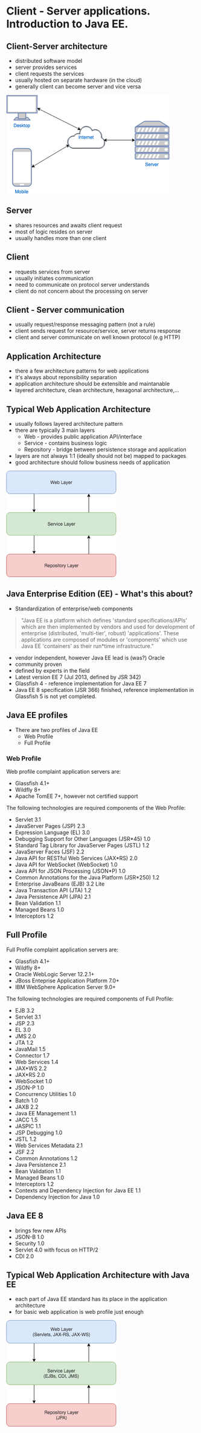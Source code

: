 # Client - Server applications. Introduction to Java EE. 

## Client-Server architecture
* distributed software model
* server provides services
* client requests the services
* usually hosted on separate hardware (in the cloud)
* generally client can become server and vice versa

![client server](client-server.png)

## Server
* shares resources and awaits client request
* most of logic resides on server
* usually handles more than one client

## Client
* requests services from server
* usually initiates communication
* need to communicate on protocol server understands
* client do not concern about the processing on server

## Client - Server communication
* usually request/response messaging pattern (not a rule)
* client sends request for resource/service, server returns response
* client and server communicate on well known protocol (e.g HTTP)

## Application Architecture 
* there a few architecture patterns for web applications
* it's always about reponsibility separation
* application architecture should be extensible and maintanable
* layered architecture, clean architecture, hexagonal architecture,...

## Typical Web Application Architecture
* usually follows layered architecture pattern
* there are typically 3 main layers
   * Web - provides public application API/interface 
   * Service - contains business logic
   * Repository - bridge between persistence storage and application
* layers are not always 1:1 (ideally should not be) mapped to packages
* good architecture should follow business needs of application

![Typical architecture](typical-architecture.png)

## Java Enterprise Edition (EE) - What's this about?
* Standardization of enterprise/web components

> "Java EE is a platform which defines 'standard specifications/APIs' which are then implemented by vendors and used for development of enterprise (distributed, 'multi-tier', robust) 'applications'.
> These applications are composed of modules or 'components' which use Java EE 'containers' as their run*time infrastructure."

* vendor independent, however Java EE lead is (was?) Oracle
* community proven
* defined by experts in the field
* Latest version EE 7 (Jul 2013, defined by JSR 342)
* Glassfish 4 - reference implementation for Java EE 7
* Java EE 8 specification (JSR 366) finished, reference implementation in Glassfish 5 is not yet completed.

## Java EE profiles
* There are two profiles of Java EE
  * Web Profile
  * Full Profile

### Web Profile
Web profile complaint application servers are:
 * Glassfish 4.1+
 * Wildfly 8+
 * Apache TomEE 7+, however not certified support

The following technologies are required components of the Web Profile:
*  Servlet 3.1
*  JavaServer Pages (JSP) 2.3
*  Expression Language (EL) 3.0
*  Debugging Support for Other Languages (JSR*45) 1.0
*  Standard Tag Library for JavaServer Pages (JSTL) 1.2
*  JavaServer Faces (JSF) 2.2
*  Java API for RESTful Web Services (JAX*RS) 2.0
*  Java API for WebSocket (WebSocket) 1.0
*  Java API for JSON Processing (JSON*P) 1.0
*  Common Annotations for the Java Platform (JSR*250) 1.2
*  Enterprise JavaBeans (EJB) 3.2 Lite
*  Java Transaction API (JTA) 1.2
*  Java Persistence API (JPA) 2.1
*  Bean Validation 1.1
*  Managed Beans 1.0
*  Interceptors 1.2

## Full Profile
Full Profile complaint application servers are:
  * Glassfish 4.1+
  * Wildfly 8+
  * Oracle WebLogic Server 12.2.1+
  * JBoss Enteprise Application Platform 7.0+
  * IBM WebSphere Application Server 9.0+

The following technologies are required components of Full Profile:
*  EJB 3.2 
*  Servlet 3.1
*  JSP 2.3
*  EL 3.0
*  JMS 2.0
*  JTA 1.2
*  JavaMail 1.5
*  Connector 1.7
*  Web Services 1.4
*  JAX*WS 2.2
*  JAX*RS 2.0
*  WebSocket 1.0
*  JSON-P 1.0
*  Concurrency Utilities 1.0
*  Batch 1.0
*  JAXB 2.2
*  Java EE Management 1.1
*  JACC 1.5
*  JASPIC 1.1
*  JSP Debugging 1.0
*  JSTL 1.2
*  Web Services Metadata 2.1
*  JSF 2.2
*  Common Annotations 1.2
*  Java Persistence 2.1
*  Bean Validation 1.1
*  Managed Beans 1.0
*  Interceptors 1.2
*  Contexts and Dependency Injection for Java EE 1.1
*  Dependency Injection for Java 1.0

## Java EE 8
* brings few new APIs
* JSON-B 1.0
* Security 1.0
* Servlet 4.0 with focus on HTTP/2
* CDI 2.0

## Typical Web Application Architecture with Java EE
* each part of Java EE standard has its place in the application architecture
* for basic web application is web profile just enough

![Typical architecture](java-ee-typical-architecture.png)




